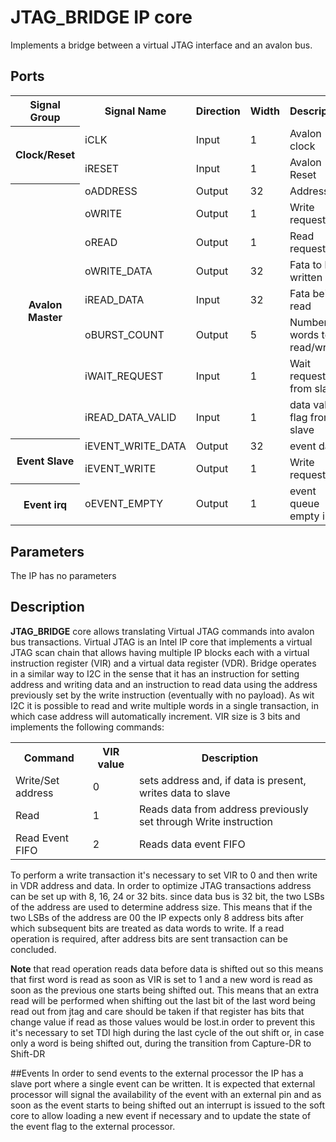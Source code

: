 # **JTAG_BRIDGE** IP core

Implements a bridge between a virtual JTAG interface and an avalon bus.

## Ports

<table>
    <tr><th          >Signal Group  </th><th>Signal Name       </th> <th>Direction</th> <th>Width</th> <th>Description                   </th> </tr>
    <tr><th rowspan=2>Clock/Reset   </th><td>iCLK              </td> <td>Input    </td> <td>  1  </td> <td>Avalon clock                  </td> </tr>
    <tr>                                 <td>iRESET            </td> <td>Input    </td> <td>  1  </td> <td>Avalon Reset                  </td> </tr>
    <tr><th rowspan=8>Avalon Master </th><td>oADDRESS          </td> <td>Output   </td> <td> 32  </td> <td>Address                       </td> </tr>
    <tr>                                 <td>oWRITE            </td> <td>Output   </td> <td>  1  </td> <td>Write request                 </td> </tr>
    <tr>                                 <td>oREAD             </td> <td>Output   </td> <td>  1  </td> <td>Read request                  </td> </tr>
    <tr>                                 <td>oWRITE_DATA       </td> <td>Output   </td> <td> 32  </td> <td>Fata to be written            </td> </tr>
    <tr>                                 <td>iREAD_DATA        </td> <td>Input    </td> <td> 32  </td> <td>Fata being read               </td> </tr>
    <tr>                                 <td>oBURST_COUNT      </td> <td>Output   </td> <td>  5  </td> <td>Number of words to read/write </td> </tr>
    <tr>                                 <td>iWAIT_REQUEST     </td> <td>Input    </td> <td>  1  </td> <td>Wait request from slave       </td> </tr>
    <tr>                                 <td>iREAD_DATA_VALID  </td> <td>Input    </td> <td>  1  </td> <td>data valid flag from slave    </td> </tr>
    <tr><th rowspan=2>Event Slave   </th><td>iEVENT_WRITE_DATA </td> <td>Output   </td> <td> 32  </td> <td>event data                    </td> </tr>
    <tr>                                 <td>iEVENT_WRITE      </td> <td>Output   </td> <td>  1  </td> <td>Write request                 </td> </tr>
    <tr><th rowspan=1>Event irq     </th><td>oEVENT_EMPTY      </td> <td>Output   </td> <td>  1  </td> <td>event queue empty irq         </td> </tr>
</table>

## Parameters

The IP has no parameters

## Description

**JTAG_BRIDGE** core allows translating Virtual JTAG commands into avalon bus transactions. Virtual JTAG is an Intel IP core that implements a virtual JTAG scan chain that allows having multiple IP blocks each with a virtual instruction register (VIR) and a virtual data register (VDR).
Bridge operates in a similar way to I2C in the sense that it has an instruction for setting address and writing data and an instruction to read data using the address previously set by the write instruction (eventually with no payload). As wit I2C it is possible to read and write multiple words in a single transaction, in which case address will automatically increment.
VIR size is 3 bits and implements the following commands:

<table>
    <tr><th>Command           </th> <th>VIR value</th> <th>Description                                                       </th> </tr>
    <tr><td>Write/Set address </td> <td>   0     </td> <td>sets address and, if data is present, writes data to slave        </td> </tr>
    <tr><td>Read              </td> <td>   1     </td> <td>Reads data from address previously set through Write instruction  </td> </tr>
    <tr><td>Read Event FIFO   </td> <td>   2     </td> <td>Reads data event FIFO                                             </td> </tr>
</table>

To perform a write transaction it's necessary to set VIR to 0 and then write in VDR address and data. 
In order to optimize JTAG transactions address can be set up with 8, 16, 24 or 32 bits. since data bus is 32 bit, the two LSBs of the address are used to determine address size. This means that if the two LSBs of the address are 00 the IP expects only 8 address bits after which subsequent bits are treated as data words to write. If a read operation is required, after address bits are sent transaction can be concluded.

**Note** that read operation reads data before data is shifted out so this means that first word is read as soon as VIR is set to 1 and a new word is read as soon as the previous one starts being shifted out. This means that an extra read will be performed when shifting out the last bit of the last word being read out from jtag and care should be taken if that register has bits that change value if read as those values would be lost.in order to prevent this it's necessary to set TDI high during the last cycle of the out shift or, in case only a word is being shifted out, during the transition from Capture-DR to Shift-DR

##Events
In order to send events to the external processor the IP has a slave port where a single event can be written. It is expected that external processor will signal the availability of the event with an external pin and as soon as the event starts to being shifted out an interrupt is issued to the soft core to allow loading a new event if necessary and to update the state of the event flag to the external processor.